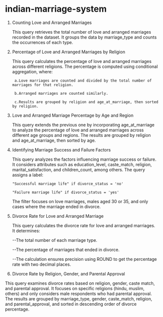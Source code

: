 # indian-marriage-system
1. Counting Love and Arranged Marriages

    This query retrieves the total number of love and arranged marriages recorded in the dataset. It groups the data by marriage_type and counts the occurrences of each type.

2. Percentage of Love and Arranged Marriages by Religion

   This query calculates the percentage of love and arranged marriages across different religions. The percentage is computed using conditional aggregation, where:

        a.Love marriages are counted and divided by the total number of marriages for that religion.

        b.Arranged marriages are counted similarly.

        c.Results are grouped by religion and age_at_marriage, then sorted by religion.

3. Love and Arranged Marriage Percentage by Age and Region
   
   This query extends the previous one by incorporating age_at_marriage to analyze the percentage of love and arranged marriages across different age groups and regions. The 
   results are grouped by religion and age_at_marriage, then sorted by age.

4. Identifying Marriage Success and Failure Factors
   
   This query analyzes the factors influencing marriage success or failure. It considers attributes such as education_level, caste_match, religion, marital_satisfaction, and 
   children_count, among others. The query assigns a label:

       "Successful marriage life" if divorce_status = 'no'

       "Failure marriage life" if divorce_status = 'yes'
   The filter focuses on love marriages, males aged 30 or 35, and only cases where the marriage ended in divorce.

5. Divorce Rate for Love and Arranged Marriage
   
   This query calculates the divorce rate for love and arranged marriages. It determines:

   --The total number of each marriage type.

   --The percentage of marriages that ended in divorce.

   --The calculation ensures precision using ROUND to get the percentage rate with two decimal places.

6. Divorce Rate by Religion, Gender, and Parental Approval
   
  This query examines divorce rates based on religion, gender, caste match, and parental approval. It focuses on specific religions (hindu, muslim, others) and only 
  considers male respondents who had parental approval. The results are grouped by marriage_type, gender, caste_match, religion, and parental_approval, and sorted in 
  descending order of divorce percentage.






